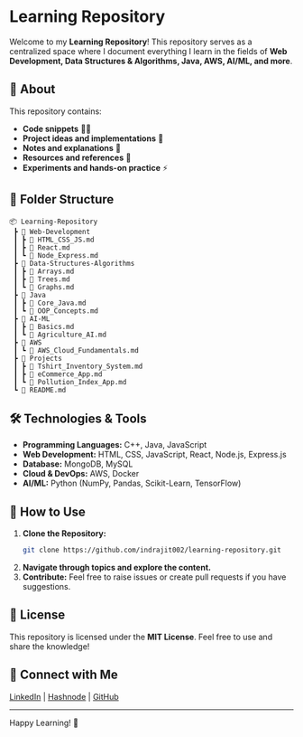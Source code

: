 # Learning Repository

Welcome to my **Learning Repository**! This repository serves as a centralized space where I document everything I learn in the fields of **Web Development, Data Structures & Algorithms, Java, AWS, AI/ML, and more**.

## 📌 About
This repository contains:
- **Code snippets** 🧑‍💻
- **Project ideas and implementations** 🚀
- **Notes and explanations** 📖
- **Resources and references** 🔗
- **Experiments and hands-on practice** ⚡

## 📂 Folder Structure
```
📦 Learning-Repository
 ┣ 📂 Web-Development
 ┃ ┣ 📜 HTML_CSS_JS.md
 ┃ ┣ 📜 React.md
 ┃ ┗ 📜 Node_Express.md
 ┣ 📂 Data-Structures-Algorithms
 ┃ ┣ 📜 Arrays.md
 ┃ ┣ 📜 Trees.md
 ┃ ┗ 📜 Graphs.md
 ┣ 📂 Java
 ┃ ┣ 📜 Core_Java.md
 ┃ ┗ 📜 OOP_Concepts.md
 ┣ 📂 AI-ML
 ┃ ┣ 📜 Basics.md
 ┃ ┗ 📜 Agriculture_AI.md
 ┣ 📂 AWS
 ┃ ┗ 📜 AWS_Cloud_Fundamentals.md
 ┣ 📂 Projects
 ┃ ┣ 📜 Tshirt_Inventory_System.md
 ┃ ┣ 📜 eCommerce_App.md
 ┃ ┗ 📜 Pollution_Index_App.md
 ┗ 📜 README.md
```

## 🛠️ Technologies & Tools
- **Programming Languages:** C++, Java, JavaScript
- **Web Development:** HTML, CSS, JavaScript, React, Node.js, Express.js
- **Database:** MongoDB, MySQL
- **Cloud & DevOps:** AWS, Docker
- **AI/ML:** Python (NumPy, Pandas, Scikit-Learn, TensorFlow)

## 🚀 How to Use
1. **Clone the Repository:**
   ```sh
   git clone https://github.com/indrajit002/learning-repository.git
   ```
2. **Navigate through topics and explore the content.**
3. **Contribute:** Feel free to raise issues or create pull requests if you have suggestions.

## 📜 License
This repository is licensed under the **MIT License**. Feel free to use and share the knowledge!

## 🌟 Connect with Me
[LinkedIn](https://www.linkedin.com/in/indrajit-barman-276486227/) | [Hashnode](https://thecsboy.hashnode.dev/) | [GitHub](https://github.com/indrajit002)

---
Happy Learning! 🚀

